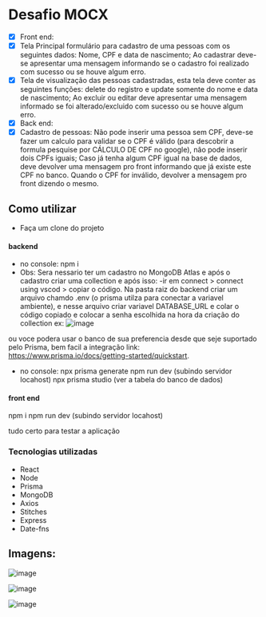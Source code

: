 # Desafio MOCX
- [x]  Front end:
- [x]  Tela Principal formulário para cadastro de uma pessoas com os seguintes dados: Nome, CPF e data de nascimento; Ao cadastrar deve-se apresentar uma mensagem informando se o cadastro foi realizado com sucesso ou se houve algum erro.
- [x]  Tela de visualização das pessoas cadastradas, esta tela deve conter as seguintes funções: delete do registro e update somente do nome e data de nascimento; Ao excluir ou editar deve apresentar uma mensagem informado se foi alterado/excluido com sucesso ou se houve algum erro.
- [x]  Back end:
- [x]  Cadastro de pessoas: Não pode inserir uma pessoa sem CPF, deve-se fazer um calculo para validar se o CPF é válido (para descobrir a formula pesquise por CÁLCULO DE CPF no google), não pode inserir dois CPFs iguais; Caso já tenha algum CPF igual na base de dados, deve devolver uma mensagem pro front informando que já existe este CPF no banco. Quando o CPF for inválido, devolver a mensagem pro front dizendo o mesmo.

## Como utilizar

- Faça um clone do projeto

#### backend
- no console: npm i
- Obs: Sera nessario ter um cadastro no MongoDB Atlas e após o cadastro criar uma collection e após isso:
-ir em connect > connect using vscod > copiar o código.
Na pasta raiz do backend criar um arquivo chamdo .env (o prisma utilza para conectar a variavel ambiente),
e nesse arquivo criar variavel DATABASE_URL e colar o código copiado e colocar a senha escolhida na hora da criação do collection
ex:
![image](https://user-images.githubusercontent.com/63961258/213002886-f81c4a75-e0d7-4453-9016-9b0ad94b0b03.png)




ou voce podera usar o banco de sua preferencia desde que seje suportado pelo Prisma, bem facil a integração link: https://www.prisma.io/docs/getting-started/quickstart.

- no console: 
npx prisma generate 
npm run dev (subindo servidor locahost)
npx prisma studio (ver a tabela do banco de dados)


#### front end
npm i
npm run dev (subindo servidor locahost)

tudo certo para testar a aplicação

### Tecnologias utilizadas
- React
- Node
- Prisma
- MongoDB
- Axios
- Stitches
- Express
- Date-fns

## Imagens:

![image](https://user-images.githubusercontent.com/63961258/213003961-271072e4-a6fd-406b-af6b-b76bf0ca54ee.png)

![image](https://user-images.githubusercontent.com/63961258/213004401-5538612e-9956-4336-b9b9-a66e9b8da1e2.png)

![image](https://user-images.githubusercontent.com/63961258/213004504-8a24e214-764e-4cc3-b8f6-6cf5e82f1c69.png)


